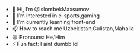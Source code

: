- 👋 Hi, I’m @IslombekMaxsumov
- 👀 I’m interested in e-sports,gaming
- 🌱 I’m currently learning front-end
- 📫 How to reach me Uzbekistan,Gulistan,Mahalla
- 😄 Pronouns: He/Him
- ⚡ Fun fact: I aint dumbb lol

<!---
IslombekMaxsumov/IslombekMaxsumov is a ✨ special ✨ repository because its `README.md` (this file) appears on your GitHub profile.
You can click the Preview link to take a look at your changes.
--->
